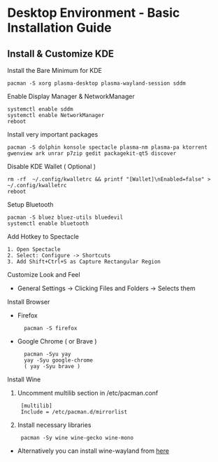 # Desktop Environment - Basic Installation Guide

## Install & Customize KDE

Install the Bare Minimum for KDE

    pacman -S xorg plasma-desktop plasma-wayland-session sddm
  
Enable Display Manager & NetworkManager

    systemctl enable sddm
    systemctl enable NetworkManager
    reboot

Install very important packages

    pacman -S dolphin konsole spectacle plasma-nm plasma-pa ktorrent gwenview ark unrar p7zip gedit packagekit-qt5 discover

Disable KDE Wallet ( Optional )

    rm -rf  ~/.config/kwalletrc && printf "[Wallet]\nEnabled=false" > ~/.config/kwalletrc
    reboot
    
Setup Bluetooth

    pacman -S bluez bluez-utils bluedevil
    systemctl enable bluetooth

Add Hotkey to Spectacle

    1. Open Spectacle
    2. Select: Configure -> Shortcuts
    3. Add Shift+Ctrl+S as Capture Rectangular Region

Customize Look and Feel
- General Settings -> Clicking Files and Folders -> Selects them

Install Browser 

- Firefox

        pacman -S firefox
    
- Google Chrome ( or Brave )
        
        pacman -Syu yay
        yay -Syu google-chrome 
        ( yay -Syu brave )

Install Wine

1. Uncomment multilib section in /etc/pacman.conf

        [multilib]
        Include = /etc/pacman.d/mirrorlist

2. Install necessary libraries

        pacman -Sy wine wine-gecko wine-mono

- Alternatively you can install wine-wayland from [here](https://github.com/varmd/wine-wayland)
      
